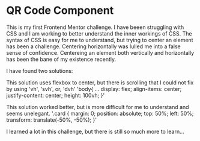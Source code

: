 # QR Code Component

This is my first Frontend Mentor challenge. I have beeen struggling with CSS and I am working to better understand the inner workings of CSS. The syntax of CSS is easy for me to understand, but trying to center an element has been a challenge. Centering horizontally was lulled me into a false sense of confidence. Centereing an element both vertically and horizontally has been the bane of my existence recently.

I have found two solutions:

This solution uses flexbox to center, but there is scrolling that I could not fix by using 'vh', 'svh', or, 'dvh'
'body{
     ...
     display: flex;
     align-items: center;
     justify-content: center;
     height: 100vh;
}'


This solution worked better, but is more difficult for me to understand and seems unelegant.
'.card {
   margin: 0;
   position: absolute;
   top: 50%;
   left: 50%;
   transform: translate(-50%, -50%);
}'

I learned a lot in this challenge, but there is still so much more to learn...


